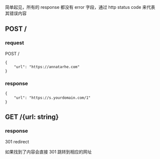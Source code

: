 简单起见，所有的 response 都没有 error 字段，通过 http status code 来代表其错误内容

## POST /

### request

POST /

```
{
    "url": "https://annatarhe.com"
}
```


### response

```
{
    "url": "https://s.yourdomain.com/1"
}
```

## GET /{url: string}

### response

301 redirect

如果找到了内容会直接 301 跳转到相应的网址

